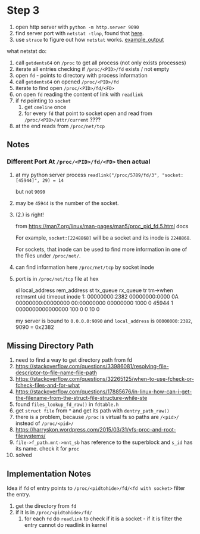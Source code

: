 # Step 3
1. open http server with `python -m http.server 9090`
2. find server port with `netstat -tlnp`, found that [here](https://superuser.com/questions/529830/get-a-list-of-open-ports-in-linux).
3. use `strace` to figure out how `netstat` works. [example_output](./netstat_trace.txt)

what netstat do:
1. call `getdents64` on `/proc` to get all process (not only exists processes)
2. iterate all entries checking if `/proc/<PID>/fd` exists / not empty
3. open `fd` - points to directory with process information
4. call `getdents64` on opened `/proc/<PID>/fd`
5. iterate to find open `/proc/<PID>/fd/<FD>`
6. on open `fd` reading the content of link with `readlink`
7. if `fd` pointing to `socket` 
    1. get `cmeline` once
    2. for every `fd` that point to socket open and read from `/proc/<PID>/attr/current` ???? 
8. at the end reads from `/proc/net/tcp`



## Notes

### Different Port At `/proc/<PID>/fd/<FD>` then actual

1. at my python server process
   `readlink("/proc/5789/fd/3", "socket:[45944]", 29) = 14`

   but not `9090`

2. may be `45944` is the number of the socket. 
3. (2.) is right!
   
   from https://man7.org/linux/man-pages/man5/proc_pid_fd.5.html docs
   
   For example, `socket:[2248868]` will be a socket and its
   inode is `2248868`.

   For sockets, that inode can be used to
   find more information in one of the files under `/proc/net/`.
4. can find information here `/proc/net/tcp` by socket inode
5. port is in `/proc/net/tcp` file at hex

   sl  local_address rem_address   st tx_queue rx_queue tr tm->when retrnsmt   uid  timeout inode
   1: 00000000:2382 00000000:0000 0A 00000000:00000000 00:00000000 00000000  1000        0 45944 1 0000000000000000 100 0 0 10 0

   my server is bound to `0.0.0.0:9090` and `local_address` is `00000000:2382`, 9090 = 0x2382


## Missing Directory Path 
1. need to find a way to get directory path from fd
2. https://stackoverflow.com/questions/33986081/resolving-file-descriptor-to-file-name-file-path
3. https://stackoverflow.com/questions/32265125/when-to-use-fcheck-or-fcheck-files-and-for-what
4. https://stackoverflow.com/questions/17885676/in-linux-how-can-i-get-the-filename-from-the-struct-file-structure-while-ste
5. found `files_lookup_fd_raw()` in `fdtable.h`
6. get `struct file` from ^ and get its path with `dentry_path_raw()`
7. there is a problem, because `/proc` is virtual fs so paths are `/<pid>/` instead of `/proc/<pid>/`
8. https://harryskon.wordpress.com/2015/03/31/vfs-proc-and-root-filesystems/
9. `file->f_path.mnt->mnt_sb` has reference to the superblock and `s_id` has its name. check it for `proc`
10. solved



## Implementation Notes
Idea
if `fd` of entry points to `/proc/<pidtohide>/fd/<fd with socket>` filter the entry.

1. get the directory from `fd`
2. if it is in `/proc/<pidtohide>/fd/`
   1.  for each `fd` do `readlink` to check if it is a socket - if it is filter the entry
         cannot do readlink in kernel
